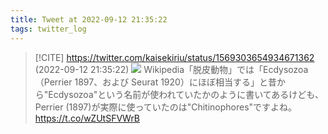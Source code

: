 ```yaml
---
title: Tweet at 2022-09-12 21:35:22
tags: twitter_log
---
```


> [!CITE] https://twitter.com/kaisekiriu/status/1569303654934671362 (2022-09-12 21:35:22)
> ![](https://twitter.com/kaisekiriu/status/1569303654934671362)
> Wikipedia「脱皮動物」では「Ecdysozoa（Perrier 1897、および Seurat 1920）にほぼ相当する」と昔から"Ecdysozoa"という名前が使われていたかのように書いてあるけども、Perrier (1897)が実際に使っていたのは"Chitinophores"ですよね。
> https://t.co/wZUtSFVWrB
